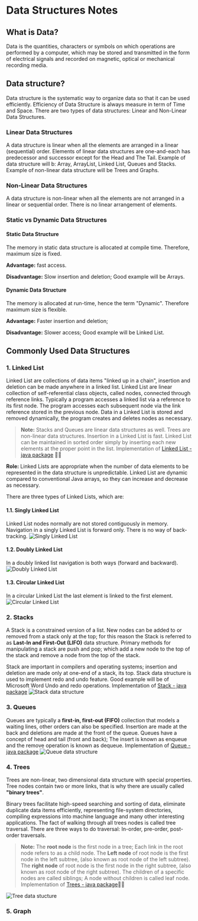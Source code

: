# Data Structures Notes
## What is Data?
Data is the quantities, characters or symbols on which operations are performed by a computer, which may be stored and transmitted in the form of electrical signals and recorded on magnetic, optical or mechanical recording media.

## Data structure?
Data structure is the systematic way to organize data so that it can be used efficiently. Efficiency of Data Structure is always measure in term of Time and Space.
There are two types of data structures: Linear and Non-Linear Data Structures.

### Linear Data Structures
A data structure is linear when all the elements are arranged in a linear (sequential) order.  Elements of linear data structures are one-and-each has predecessor and successor except for the Head and The Tail. Example of data structure will b: Array, ArrayList, Linked List, Queues and Stacks. Example of non-linear data structure will be Trees and Graphs. 

### Non-Linear Data Structures
A data structure is non-linear when all the elements are not arranged in a linear or sequential order. There is no linear arrangement of elements.

### Static vs Dynamic Data Structures
#### Static Data Structure
The memory in static data structure is allocated at compile time. Therefore, maximum size is fixed.

**Advantage:** fast access.

**Disadvantage:** Slow insertion and deletion; Good example will be Arrays.

#### Dynamic Data Structure
The memory is allocated at run-time, hence the term "Dynamic". Therefore maximum size is flexible.

**Advantage:** Faster insertion and deletion; 

**Disadvantage:** Slower access; Good example will be Linked List.

## Commonly Used Data Structures
### 1. Linked List
Linked List are collections of data items "linked up in a chain",  insertion and deletion can be made anywhere in a linked list. Linked List are linear collection of self-referential class objects, called nodes, connected through reference links.  Typically a program accesses a linked list via a reference to its first node. The program accesses each subsequent node via the link reference stored in the previous node. 
Data in a Linked List is stored and removed dynamically, the program creates and deletes nodes as necessary.

>**Note:** Stacks and Queues are linear data structures as well.  Trees are non-linear data structures.  Insertion in a Linked List is fast.
Linked List can be maintained in sorted order simply by inserting each new elements at the proper point in the list. Implementation of [Linked List - java package](src/main/java/za/ac/cput/linkedlist) ✍🏾

**Role:** Linked Lists are appropriate when the number of data elements to be represented in the data structure is unpredictable.  Linked List are dynamic compared to conventional Java arrays, so they can increase and decrease as necessary. 

There are three types of Linked Lists, which are:

#### 1.1. Singly Linked List
Linked List nodes normally are not stored contiguously in memory.  Navigation in a singly Linked List is forward only. There is no way of back-tracking.
![Singly Linked List](./src/main/img/singlyLinkedList.png)


#### 1.2. Doubly Linked List
In a doubly linked list navigation is both ways (forward and backward).
![Doubly Linked List](./src/main/img/doublyLinkedList.png)

#### 1.3. Circular Linked List
In a circular Linked List the last element is linked to the first element. 
![Circular Linked List](./src/main/img/circularLinkedList.png)

### 2. Stacks
A Stack is a constrained version of a list. New nodes can be added to or removed from a stack only at the top; for this reason the Stack is referred to as **Last-In and First-Out (LIFO)** data structure. Primary methods for manipulating a stack are push and pop; which add a new node to the top of the stack and remove a node from the top of the stack.

Stack are important in compilers and operating systems; insertion and deletion are made only at one-end of a stack, its top.  Stack data structure is used to implement redo and undo feature. Good example will be of Microsoft Word Undo and redo operations. Implementation of [Stack - java package](src/main/java/za/ac/cput/stacks)
![Stack data structure](src/main/img/stackds.png)
### 3. Queues 
Queues are typically a **first-in, first-out (FIFO)** collection that models a waiting lines, other orders can also be specified. Insertion are made at the back and deletions are made at the front of the queue. Queues have a concept of head and tail (front and back); The insert is known as enqueue and the remove operation is known as dequeue. Implementation of [Queue - java package](src/main/java/za/ac/cput/queues) 
![Queue data structure](src/main/img/queueds.png)

### 4. Trees
Trees are non-linear, two dimensional data structure with special properties. Tree nodes contain two or more links, that is why there are usually called **"binary trees"**.

Binary trees facilitate high-speed searching and sorting of data, eliminate duplicate data items efficiently, representing file-system directories, compiling expressions into machine language and many other interesting applications.
The fact of walking through all trees nodes is called tree traversal. There are three ways to do traversal: In-order, pre-order, post-order traversals. 
>**Note:** The **root node** is the first node in a tree; Each link in the root node refers to as a child node. 
The **Left node** of root node is the first node in the left subtree, (also known as root node of the left subtree).
The **right node** of root node is the first node in the right subtree, (also known as root node of the right subtree). The children of a specific nodes are called siblings; A node without children is called leaf node. Implementation of [Trees - java package](src/main/java/za/ac/cput/trees)✍🏾

![Tree data stucture](src/main/img/treeds.png)

### 5. Graph